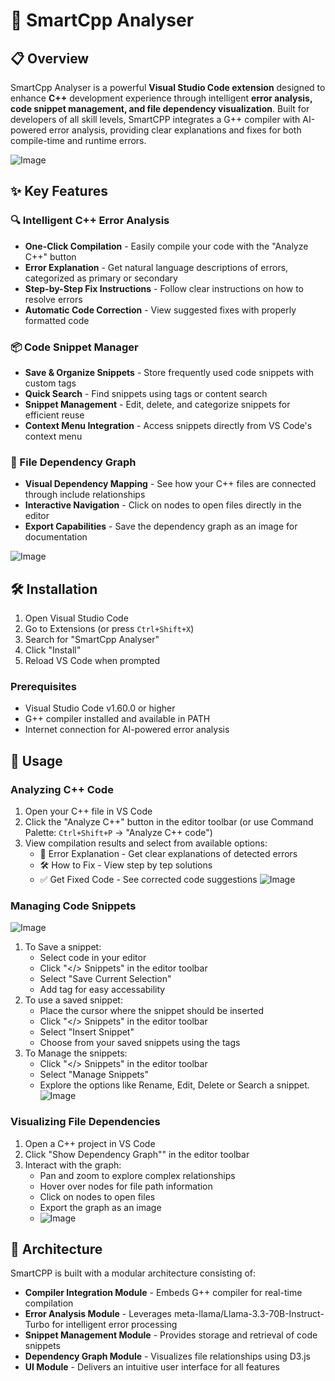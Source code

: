 # 🚀 SmartCpp Analyser

## 📋 Overview
SmartCpp Analyser is a powerful **Visual Studio Code extension** designed to enhance **C++** development experience through intelligent **error analysis, code snippet management, and file dependency visualization**. Built for developers of all skill levels, SmartCPP integrates a G++ compiler with AI-powered error analysis, providing clear explanations and fixes for both compile-time and runtime errors.

![Image](https://github.com/user-attachments/assets/e42b8e66-2c79-4ba0-b149-3a6f9ca14696)


## ✨ Key Features

### 🔍 Intelligent C++ Error Analysis

* **One-Click Compilation** - Easily compile your code with the "Analyze C++" button
* **Error Explanation** - Get natural language descriptions of errors, categorized as primary or secondary
* **Step-by-Step Fix Instructions** - Follow clear instructions on how to resolve errors
* **Automatic Code Correction** - View suggested fixes with properly formatted code

### 📦 Code Snippet Manager

* **Save & Organize Snippets** - Store frequently used code snippets with custom tags
* **Quick Search** - Find snippets using tags or content search
* **Snippet Management** - Edit, delete, and categorize snippets for efficient reuse
* **Context Menu Integration** - Access snippets directly from VS Code's context menu

### 🔄 File Dependency Graph

* **Visual Dependency Mapping** - See how your C++ files are connected through include relationships
* **Interactive Navigation** - Click on nodes to open files directly in the editor
* **Export Capabilities** - Save the dependency graph as an image for documentation

![Image](https://github.com/user-attachments/assets/27575677-d027-4f20-a150-69ffb948115a)

## 🛠️ Installation

1. Open Visual Studio Code
2. Go to Extensions (or press ```Ctrl+Shift+X```)
3. Search for "SmartCpp Analyser"
4. Click "Install"
5. Reload VS Code when prompted

### Prerequisites

* Visual Studio Code v1.60.0 or higher
* G++ compiler installed and available in PATH
* Internet connection for AI-powered error analysis

## 🔧 Usage

### Analyzing C++ Code

1. Open your C++ file in VS Code
2. Click the "Analyze C++" button in the editor toolbar (or use Command Palette: ```Ctrl+Shift+P``` → "Analyze C++ code")
3. View compilation results and select from available options:
    * 📝 Error Explanation - Get clear explanations of detected errors
    * 🛠️ How to Fix - View step by tep solutions
    * ✅ Get Fixed Code - See corrected code suggestions
![Image](https://github.com/user-attachments/assets/721f4a7d-ad2c-4d0d-8930-20a65d15b466)


### Managing Code Snippets
![Image](https://github.com/user-attachments/assets/e410c732-1cd9-4652-a188-57d7ddc3b15f)

1. To Save a snippet: 
    * Select code in your editor
    * Click "</> Snippets" in the editor toolbar
    * Select "Save Current Selection"
    * Add tag for easy accessability
2. To use a saved snippet:
    * Place the cursor where the snippet should be inserted
    * Click "</> Snippets" in the editor toolbar
    * Select "Insert Snippet"
    * Choose from your saved snippets using the tags
3. To Manage the snippets:
    * Click "</> Snippets" in the editor toolbar
    * Select "Manage Snippets"
    * Explore the options like Rename, Edit, Delete or Search a snippet.
![Image](https://github.com/user-attachments/assets/f47f2d88-522b-411f-9c81-4e7ac84ff4cf)




### Visualizing File Dependencies

1. Open a C++ project in VS Code
2. Click "Show Dependency Graph"" in the editor toolbar
3. Interact with the graph:
    * Pan and zoom to explore complex relationships
    * Hover over nodes for file path information
    * Click on nodes to open files
    * Export the graph as an image
    * ![Image](https://github.com/user-attachments/assets/b61a2971-6d8b-42af-b593-b5163036cdac)

## 🧩 Architecture
SmartCPP is built with a modular architecture consisting of:

* **Compiler Integration Module** - Embeds G++ compiler for real-time compilation
* **Error Analysis Module** - Leverages meta-llama/Llama-3.3-70B-Instruct-Turbo for intelligent error processing
* **Snippet Management Module** - Provides storage and retrieval of code snippets
* **Dependency Graph Module** - Visualizes file relationships using D3.js
* **UI Module** - Delivers an intuitive user interface for all features

 
